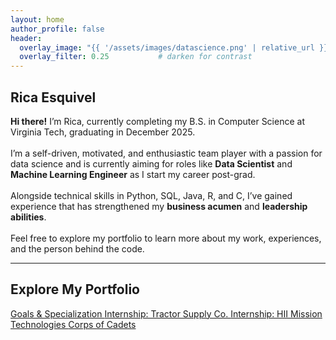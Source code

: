 ```yaml
---
layout: home
author_profile: false
header:
  overlay_image: "{{ '/assets/images/datascience.png' | relative_url }}"
  overlay_filter: 0.25           # darken for contrast
---
```


<!-- Intro Section -->
<section class="intro">  
  <div class="intro-text">
    <h1>Rica Esquivel</h1>
    <p class="intro-text">
      <strong>Hi there!</strong> I’m Rica, currently completing my B.S. in Computer Science at Virginia Tech, graduating in December 2025.  
      <br><br>
      I’m a self-driven, motivated, and enthusiastic team player with a passion for data science and is currently aiming for roles like <strong>Data Scientist</strong> and <strong>Machine Learning Engineer</strong> as I start my career post-grad.  
      <br><br>
      Alongside technical skills in Python, SQL, Java, R, and C, I’ve gained experience that has strengthened my <strong>business acumen</strong> and <strong>leadership abilities</strong>.  
      <br><br>
      Feel free to explore my portfolio to learn more about my work, experiences, and the person behind the code.
    </p>
  </div>
</section>

---

## Explore My Portfolio
<div class="cards">
  <a class="card" href="{{ '/goals/' | relative_url }}">
    <i class="fas fa-bullseye"></i>
    Goals & Specialization
  </a>
  <a class="card" href="{{ '/internships-tractor/' | relative_url }}">
    <i class="fas fa-store"></i>
    Internship: Tractor Supply Co.
  </a>
  <a class="card" href="{{ '/internships-hii/' | relative_url }}">
    <i class="fas fa-ship"></i>
    Internship: HII Mission Technologies
  </a>
  <!-- <a class="card" href="{{ '/projects/' | relative_url }}">
    <i class="fas fa-code"></i>
    Technical Projects
  </a> -->
    <a class="card" href="{{ '/cadets/' | relative_url }}">
    <i class="fas fa-shield-halved"></i>
    Corps of Cadets
  </a>
  <!-- <a class="card" href="{{ '/blog/' | relative_url }}">
    <i class="fas fa-pen-nib"></i>
    Blog
  </a> -->
</div>

<!-- ## Beyond the Office
<div class="beyond-office">
  <div class="hobby">
    <img src="{{ '/assets/hobbies/hiking.jpg' | relative_url }}" alt="Hiking trail view">
    <h3>Hiking</h3>
    <p>I love exploring trails and connecting with nature, from local paths to challenging summits.</p>
  </div>
  <div class="hobby">
    <img src="{{ '/assets/hobbies/fitness.jpg' | relative_url }}" alt="Weights and gym equipment">
    <h3>Fitness</h3>
    <p>Personal fitness is my way of staying focused, energized, and balanced in life.</p>
  </div>
  <div class="hobby">
    <img src="{{ '/assets/hobbies/cooking.jpg' | relative_url }}" alt="A plated meal">
    <h3>Cooking</h3>
    <p>In my kitchen, I experiment with recipes and flavors, making meals for friends and family.</p>
  </div>
</div>

<p style="text-align:center; margin-top:1rem;">
  <a href="{{ '/beyond-the-office/' | relative_url }}" class="btn">Learn More →</a>
</p> -->

<!-- ### Recent Posts
<div class="post-previews">
{% for post in site.posts limit:3 %}
  <a class="post-preview" href="{{ post.url | relative_url }}">
    {% if post.header and post.header.teaser %}
      <img src="{{ post.header.teaser | relative_url }}" alt="{{ post.title }} teaser">
    {% endif %}
    <h3>{{ post.title }}</h3>
    <p class="meta">{{ post.date | date: "%B %d, %Y" }}</p>
    <p>{{ post.excerpt | strip_html | truncate: 140 }}</p>
  </a>
{% endfor %}
</div>
<p><a class="btn" href="{{ '/blog/' | relative_url }}">View all posts →</a></p> -->